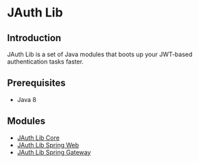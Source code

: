# JAuth Lib
## Introduction
JAuth Lib is a set of Java modules that boots up your JWT-based authentication tasks faster.

## Prerequisites
* Java 8

## Modules
* [JAuth Lib Core](./jauth-lib-core)
* [JAuth Lib Spring Web](./jauth-lib-spring-web)
* [JAuth Lib Spring Gateway](./jauth-lib-spring-gateway)
